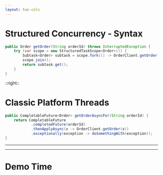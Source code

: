 ```yaml
---
layout: two-cols
---
```

# Structured Concurrency - Syntax
```java
public Order getOrder(String orderId) throws InterruptedException {
    try (var scope = new StructuredTaskScope<Order>()) {
        Subtask<Order> subtask = scope.fork(() -> OrderClient.getOrder(orderId));
        scope.join();
        return subtask.get();
    }
}
```
::right::
# Classic Platform Threads

```java
public CompletableFuture<Order> getOrderAsyncFor(String orderId) {
    return CompletableFuture
            .completedFuture(orderId)
            .thenApplyAsync(x -> OrderClient.getOrder(x))
            .exceptionally(exception -> doSomethingWith(exception));
}
```

---
---
# Demo Time
